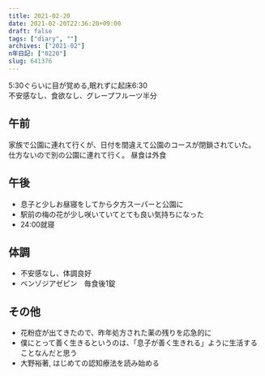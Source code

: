 ```yaml
---
title: 2021-02-20
date: 2021-02-20T22:36:20+09:00
draft: false
tags: ["diary", ""]
archives: ["2021-02"]
n年日記: ["0220"]
slug: 641376
---
```

5:30ぐらいに目が覚める,眠れずに起床6:30  
不安感なし、食欲なし、グレープフルーツ半分
## 午前
家族で公園に連れて行くが、日付を間違えて公園のコースが閉鎖されていた。  
仕方ないので別の公園に連れて行く。
昼食は外食
## 午後
- 息子と少しお昼寝をしてから夕方スーパーと公園に
- 駅前の梅の花が少し咲いていてとても良い気持ちになった
- 24:00就寝
## 体調
- 不安感なし、体調良好
- ベンゾジアゼピン　毎食後1錠
## その他
- 花粉症が出てきたので、昨年処方された薬の残りを応急的に
- 僕にとって善く生きるというのは、「息子が善く生きれる」ように生活することなんだと思う
- 大野裕著, はじめての認知療法を読み始める